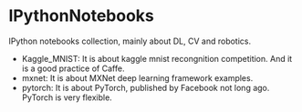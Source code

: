 # IPythonNotebooks
IPython notebooks collection, mainly about DL, CV and robotics.

 - Kaggle_MNIST: It is about kaggle mnist recongnition competition. And it is a good practice of Caffe.
 - mxnet: It is about MXNet deep learning framework examples.
 - pytorch: It is about PyTorch, published by Facebook not long ago. PyTorch is very flexible.
